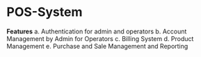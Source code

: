 # POS-System
**Features**
a. Authentication for admin and operators
b. Account Management by Admin for Operators
c. Billing System
d. Product Management
e. Purchase and Sale Management and Reporting
